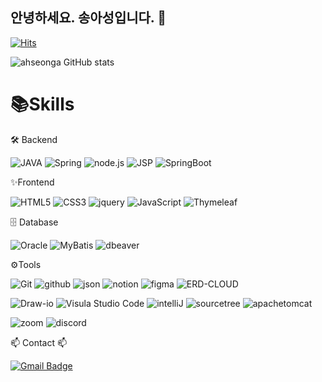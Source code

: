 ## 안녕하세요. 송아성입니다. 👋

[![Hits](https://hits.seeyoufarm.com/api/count/incr/badge.svg?url=https%3A%2F%2Fgithub.com%2Fahseonga&count_bg=%23F6E7CD&title_bg=%23EBD6A2&icon=&icon_color=%23E7E7E7&title=hits&edge_flat=false)](https://hits.seeyoufarm.com)

![ahseonga GitHub stats](https://github-readme-stats.vercel.app/api?username=ahseonga&show_icons=true&theme=gotham)




# 📚Skills
🛠 Backend

![JAVA](https://img.shields.io/badge/JAVA-5DACDF.svg?&style=for-the-badge&logo=JAVA&logoColor=white)
![Spring](https://img.shields.io/badge/Spring-6DB33F.svg?&style=for-the-badge&logo=Spring&logoColor=white)
![node.js](https://img.shields.io/badge/node.js-004466.svg?&style=for-the-badge&logo=node.js&logoColor=white)
![JSP](https://img.shields.io/badge/JSP-B4CA65.svg?&style=for-the-badge&logo=JSP&logoColor=white)
![SpringBoot](https://img.shields.io/badge/springboot-6DB33F?style=for-the-badge&logo=springboot&logoColor=white)


✨Frontend

![HTML5](https://img.shields.io/badge/HTML5-E34F26.svg?&style=for-the-badge&logo=HTML5&logoColor=white)
![CSS3](https://img.shields.io/badge/CSS3-1572B6.svg?&style=for-the-badge&logo=CSS3&logoColor=white)
![jquery](https://img.shields.io/badge/jquery-4B4B77.svg?&style=for-the-badge&logo=jquery&logoColor=white)
![JavaScript](https://img.shields.io/badge/JavaScript-004027.svg?&style=for-the-badge&logo=JavaScript&logoColor=white)
![Thymeleaf](https://img.shields.io/badge/Thymeleaf-005F0F?style=for-the-badge&logo=Thymeleaf&logoColor=white)


🗄 Database

![Oracle](https://img.shields.io/badge/Oracle-77AA99.svg?&style=for-the-badge&logo=Oracle&logoColor=white)
![MyBatis](https://img.shields.io/badge/MyBatis-4479A1.svg?&style=for-the-badge&logo=MyBatis&logoColor=white)
![dbeaver](https://img.shields.io/badge/dbeaver-382923.svg?&style=for-the-badge&logo=dbeaver&logoColor=white)


⚙Tools

![Git](https://img.shields.io/badge/Git-5C5543.svg?&style=for-the-badge&logo=Git&logoColor=white)
![github](https://img.shields.io/badge/github-FB5BC5.svg?&style=for-the-badge&logo=github&logoColor=white)
![json](https://img.shields.io/badge/json-1DB954.svg?&style=for-the-badge&logo=json&logoColor=white)
![notion](https://img.shields.io/badge/notion-466BB0.svg?&style=for-the-badge&logo=notion&logoColor=white)
![figma](https://img.shields.io/badge/figma-007808.svg?&style=for-the-badge&logo=figma&logoColor=white)
![ERD-CLOUD](https://img.shields.io/badge/ERDCLOUD-6965DB.svg?&style=for-the-badge&logo=ERD-CLOUD&logoColor=white)


![Draw-io](https://img.shields.io/badge/Drawio-D4911E.svg?&style=for-the-badge&logo=Draw-io&logoColor=white)
![Visula Studio Code](https://img.shields.io/badge/VisulaStudioCode-3B66BC.svg?&style=for-the-badge&logo=VisulaStudioCode&logoColor=white)
![intelliJ](https://img.shields.io/badge/intelliJ-0D597F.svg?&style=for-the-badge&logo=intelliJ&logoColor=white)
![sourcetree](https://img.shields.io/badge/sourcetree-F79A10.svg?&style=for-the-badge&logo=sourcetree&logoColor=white)
![apachetomcat](https://img.shields.io/badge/apachetomcat-F8DC75.svg?&style=for-the-badge&logo=apachetomcat-io&logoColor=white)


![zoom](https://img.shields.io/badge/zoom-5091CD.svg?&style=for-the-badge&logo=zoom-io&logoColor=white)
![discord](https://img.shields.io/badge/discord-825794.svg?&style=for-the-badge&logo=discord-io&logoColor=white)


📫 Contact 📫

[![Gmail Badge](https://img.shields.io/badge/Gmail-d14836?style=flat-square&logo=Gmail&logoColor=white&link=mailto:kimsh1691@gmail.com)](mailto:ahseonga11@gmail.com)
